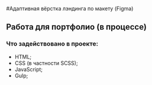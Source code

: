 #Адаптивная вёрстка лэндинга по макету (Figma)
## Работа для портфолио (в процессе)
### Что задействовано в проекте:
- HTML;
- CSS (в частности SCSS);
- JavaScript;
- Gulp;
